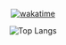 <div align="center">

[![wakatime](https://wakatime.com/badge/user/d643f28c-9174-48f0-9804-d74574060ff1.svg)](https://wakatime.com/@d643f28c-9174-48f0-9804-d74574060ff1)

![Top Langs](https://github-readme-stats.vercel.app/api/top-langs/?username=vvalvvizal&layout=compact&hide=html,CSS)
